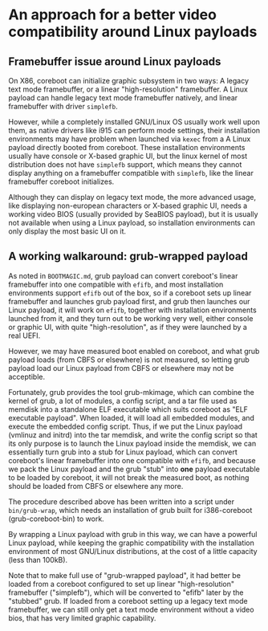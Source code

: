 # An approach for a better video compatibility around Linux payloads
## Framebuffer issue around Linux payloads
On X86, coreboot can initialize graphic subsystem in two ways: A legacy text mode framebuffer, or a linear "high-resolution" framebuffer. A Linux payload can handle legacy text mode framebuffer natively, and linear framebuffer with driver `simplefb`.

However, while a completely installed GNU/Linux OS usually work well upon them, as native drivers like i915 can perform mode settings, their installation environments may have problem when launched via `kexec` from a A Linux payload directly booted from coreboot. These installation environments usually have console or X-based graphic UI, but the linux kernel of most distribution does not have `simplefb` support, which means they cannot display anything on a framebuffer compatible with `simplefb`, like the linear framebuffer coreboot initializes.

Although they can display on legacy text mode, the more advanced usage, like displaying non-european characters or X-based graphic UI, needs a working video BIOS (usually provided by SeaBIOS payload), but it is usually not available when using a Linux payload, so installation environments can only display the most basic UI on it.

## A working walkaround: grub-wrapped payload
As noted in `BOOTMAGIC.md`, grub payload can convert coreboot's linear framebuffer into one compatible with `efifb`, and most installation environments support `efifb` out of the box, so if a coreboot sets up linear framebuffer and launches grub payload first, and grub then launches our Linux payload, it will work on `efifb`, together with installation environments launched from it, and they turn out to be working very well, either console or graphic UI, with quite "high-resolution", as if they were launched by a real UEFI.

However, we may have measured boot enabled on coreboot, and what grub payload loads (from CBFS or elsewhere) is not measured, so letting grub payload load our Linux payload from CBFS or elsewhere may not be acceptible.

Fortunately, grub provides the tool grub-mkimage, which can combine the kernel of grub, a lot of modules, a config script, and a tar file used as memdisk into a standalone ELF executable which suits coreboot as "ELF executable payload". When loaded, it will load all embedded modules, and execute the embedded config script. Thus, if we put the Linux payload (vmlinuz and initrd) into the tar memdisk, and write the config script so that its only purpose is to launch the Linux payload inside the memdisk, we can essentially turn grub into a stub for Linux payload, which can convert coreboot's linear framebuffer into one compatible with `efifb`, and because we pack the Linux payload and the grub "stub" into **one** payload executable to be loaded by coreboot, it will not break the measured boot, as nothing should be loaded from CBFS or elsewhere any more.

The procedure described above has been written into a script under `bin/grub-wrap`, which needs an installation of grub built for i386-coreboot (grub-coreboot-bin) to work.

By wrapping a Linux payload with grub in this way, we can have a powerful Linux payload, while keeping the graphic compatibility with the installation environment of most GNU/Linux distributions, at the cost of a little capacity (less than 100kB).

Note that to make full use of "grub-wrapped payload", it had better be loaded from a coreboot configured to set up linear "high-resolution" framebuffer ("simplefb"), which will be converted to "efifb" later by the "stubbed" grub. If loaded from a coreboot setting up a legacy text mode framebuffer, we can still only get a text mode environment without a video bios, that has very limited graphic capability.
